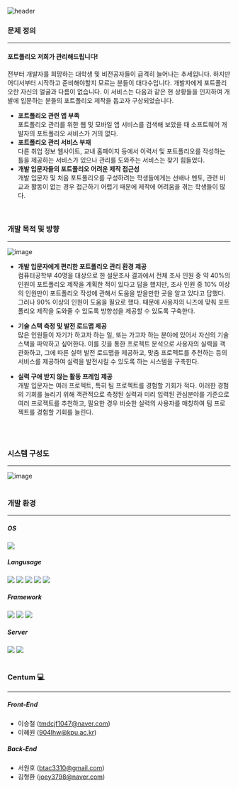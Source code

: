 ![header](https://capsule-render.vercel.app/api?type=transparent&color=000&height=200&section=header&text=boxfolio&fontSize=90&animation=twinkling&desc=개발%20입문자를%20위한%20포트폴리오📑%20관리%20애플리케이션&descAlignY=80)

### 문제 정의
---
#### 포트폴리오 저희가 관리해드립니다! 
전부터 개발자를 희망하는 대학생 및 비전공자들이 급격히 늘어나는 추세입니다. 하지만 어디서부터 시작하고 준비해야할지 모르는 분들이 대다수입니다. 개발자에게 포트폴리오란 자신의 얼굴과 다름이 없습니다. 이 서비스는 다음과 같은 현 상황들을 인지하여 개발에 입문하는 분들의 포트폴리오 제작을 돕고자 구상되었습니다.

- **포트폴리오 관련 앱 부족**   
포트폴리오 관리를 위한 웹 및 모바일 앱 서비스를 검색해 보았을 때 소프트웨어 개발자의 포트폴리오 서비스가 거의 없다.
- **포트폴리오 관리 서비스 부재**   
다른 취업 정보 웹사이트, 교내 홈페이지 등에서 이력서 및 포트폴리오를 작성하는 틀을 제공하는 서비스가 있으나 관리를 도와주는 서비스는 찾기 힘들었다.
- **개발 입문자들의 포트폴리오 어려운 제작 접근성**   
개발 입문자 및 처음 포트폴리오를 구성하려는 학생들에게는 선배나 멘토, 관련 비교과 활동이 없는 경우 접근하기 어렵기 때문에 제작에 어려움을 겪는 학생들이 많다.
<br>

### 개발 목적 및 방향
---
![image](https://user-images.githubusercontent.com/78414301/148235550-869cc0be-b015-4da1-841c-11b84f2c5384.png)
- **개발 입문자에게 편리한 포트폴리오 관리 환경 제공**   
컴퓨터공학부 40명을 대상으로 한 설문조사 결과에서 전체 조사 인원 중 약 40%의 인원이 포트폴리오 제작을 계획한 적이 있다고 답을 했지만, 조사 인원 중 10% 이상의 인원만이 포트폴리오 작성에 관해서 도움을 받을만한 곳을 알고 있다고 답했다. 그러나 90% 이상의 인원이 도움을 필요로 했다. 때문에 사용자의 니즈에 맞춰 포트폴리오 제작을 도와줄 수 있도록 방향성을 제공할 수 있도록 구축한다.
   
- **기술 스택 측정 및 발전 로드맵 제공**   
많은 인원들이 자기가 하고자 하는 일, 또는 가고자 하는 분야에 있어서 자신의 기술 스택을 파악하고 싶어한다. 이를 깃을 통한 프로젝트 분석으로 사용자의 실력을 객관화하고, 그에 따른 실력 발전 로드맵을 제공하고, 맞춤 프로젝트를 추천하는 등의 서비스를 제공하여 실력을 발전시킬 수 있도록 하는 시스템을 구축한다.
   
- **실력 구애 받지 않는 활동 프레임 제공**   
개발 입문자는 여러 프로젝트, 특히 팀 프로젝트를 경험할 기회가 적다. 이러한 경험의 기회를 늘리기 위해 객관적으로 측정된 실력과 미리 입력된 관심분야를 기준으로 여러 프로젝트를 추천하고, 필요한 경우 비슷한 실력의 사용자를 매칭하여 팀 프로젝트를 경험할 기회를 늘린다.
<br>
<br>

### 시스템 구성도
---
![image](https://user-images.githubusercontent.com/78414301/148223587-5d2288c4-5634-4058-99bc-871681736b31.png)
<br>
<br>

### 개발 환경
---
##### OS
<img src="https://img.shields.io/badge/Linux-FCC624?style=flat-square&logo=Linux&logoColor=white"/></a>

##### Langusage
<img src="https://img.shields.io/badge/html-E34F26?style=flat-square&logo=html5&logoColor=white"/></a>
<img src="https://img.shields.io/badge/css-1572B6?style=flat-square&logo=css3&logoColor=white"/></a> 
<img src="https://img.shields.io/badge/Javascript-ffb13b?style=flat-square&logo=javascript&logoColor=white"/></a>
<img src="https://img.shields.io/badge/Python-3766AB?style=flat-square&logo=Python&logoColor=white"/></a>
<img src="https://img.shields.io/badge/Java-007396?style=flat-square&logo=Java&logoColor=white"/></a> 

##### Framework
<img src="https://img.shields.io/badge/Docker-2496ED?style=flat-square&logo=Docker&logoColor=white"/></a>
<img src="https://img.shields.io/badge/Flask-000000?style=flat-square&logo=Flask&logoColor=white"/></a>
<img src="https://img.shields.io/badge/Spring-6DB33F?style=flat-square&logo=Spring&logoColor=white"/></a>

##### Server
<img src="https://img.shields.io/badge/Nginx-009639?style=flat-square&logo=NGINX&logoColor=white"/></a>
<img src="https://img.shields.io/badge/Tomcat-F8DC75?style=flat-square&logo=ApacheTomcat&logoColor=black"/></a>
<br>
<br>

### Centum 💻
---
##### Front-End
- 이승철 (tmdcjf1047@naver.com)
- 이혜원 (904lhw@kpu.ac.kr)

##### Back-End
- 서원호 (btac3310@gmail.com)
- 김형환 (joey3798@naver.com)
